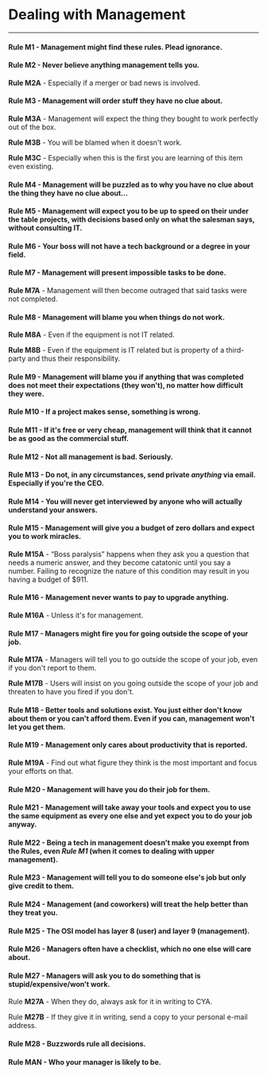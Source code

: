 # Dealing with Management
*****
#### Rule M1 - Management might find these rules. Plead ignorance.

#### Rule M2 - Never believe anything management tells you.

**Rule M2A** - Especially if a merger or bad news is involved.

#### Rule M3 - Management will order stuff they have no clue about.

**Rule M3A** - Management will expect the thing they bought to work perfectly out of the box.

**Rule M3B** - You will be blamed when it doesn't work.

**Rule M3C** - Especially when this is the first you are learning of this item even existing.

#### Rule M4 - Management will be puzzled as to why you have no clue about the thing they have no clue about...

#### Rule M5 - Management will expect you to be up to speed on their under the table projects, with decisions based only on what the salesman says, without consulting IT.

#### Rule M6 - Your boss will not have a tech background or a degree in your field.

#### Rule M7 - Management will present impossible tasks to be done.

**Rule M7A** - Management will then become outraged that said tasks were not completed.

#### Rule M8 - Management will blame you when things do not work.

**Rule M8A** - Even if the equipment is not IT related.

**Rule M8B** - Even if the equipment is IT related but is property of a third-party and thus their responsibility.

#### Rule M9 - Management will blame you if anything that was completed does not meet their expectations (they won't), no matter how difficult they were.

#### Rule M10 - If a project makes sense, something is wrong.

#### Rule M11 - If it's free or very cheap, management will think that it cannot be as good as the commercial stuff.

#### Rule M12 - Not all management is bad. Seriously.

#### Rule M13 - Do not, in any circumstances, send private *anything* via email. Especially if you're the CEO.

#### Rule M14 - You will never get interviewed by anyone who will actually understand your answers.

#### Rule M15 - Management will give you a budget of zero dollars and expect you to work miracles.

**Rule M15A** - “Boss paralysis” happens when they ask you a question that needs a numeric answer, and they become catatonic until you say a number. Failing to recognize the nature of this condition may result in you having a budget of $911.

#### Rule M16 - Management never wants to pay to upgrade anything.

**Rule M16A** - Unless it's for management.

#### Rule M17 - Managers might fire you for going outside the scope of your job.

**Rule M17A** - Managers will tell you to go outside the scope of your job, even if you don't report to them.

**Rule M17B** - Users will insist on you going outside the scope of your job and threaten to have you fired if you don't.

#### Rule M18 - Better tools and solutions exist. You just either don't know about them or you can't afford them. Even if you can, management won't let you get them.

#### Rule M19 - Management only cares about productivity that is reported.

**Rule M19A** - Find out what figure they think is the most important and focus your efforts on that.

#### Rule M20 - Management will have you do their job for them.

#### Rule M21 - Management will take away your tools and expect you to use the same equipment as every one else and yet expect you to do your job anyway.

#### Rule M22 - Being a tech in management doesn't make you exempt from the Rules, even *Rule M1* (when it comes to dealing with upper management).

#### Rule M23 - Management will tell you to do someone else's job but only give credit to them.

#### Rule M24 - Management (and coworkers) will treat the help better than they treat you.

#### Rule M25 - The OSI model has layer 8 (user) and layer 9 (management).

#### Rule M26 - Managers often have a checklist, which no one else will care about.

#### Rule M27 - Managers will ask you to do something that is stupid/expensive/won’t work.

Rule **M27A** - When they do, always ask for it in writing to CYA.

Rule **M27B** - If they give it in writing, send a copy to your personal e-mail address.

#### Rule M28 - Buzzwords rule all decisions.


#### Rule MAN - Who your manager is likely to be.
